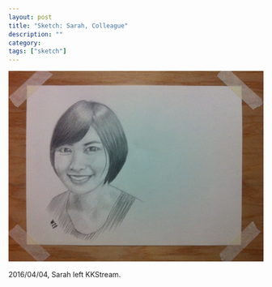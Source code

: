 ```yaml
---
layout: post
title: "Sketch: Sarah, Colleague"
description: ""
category:
tags: ["sketch"]
---
```


![Sarah](/assets/images/pencil-sketch-0090.jpg)

2016/04/04, Sarah left KKStream.
